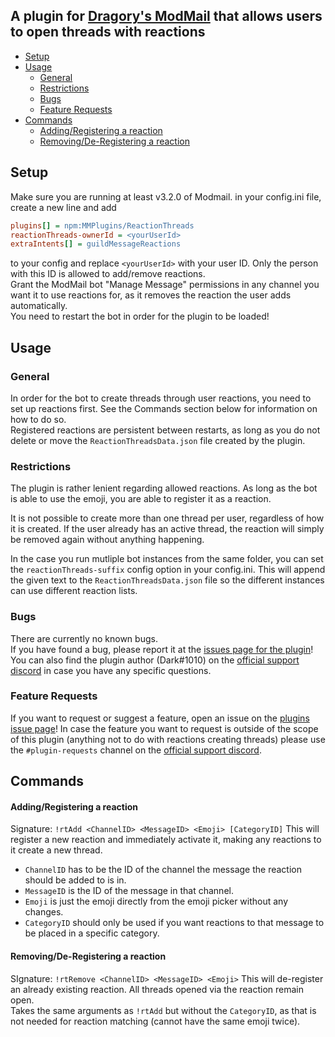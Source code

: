 ## A plugin for [Dragory's ModMail](https://github.com/dragory/modmailbot) that allows users to open threads with reactions
- [Setup](#setup)
- [Usage](#usage)
  - [General](#general)
  - [Restrictions](#restrictions)
  - [Bugs](#bugs)
  - [Feature Requests](#feature-requests)
- [Commands](#commands)
    - [Adding/Registering a reaction](#addingregistering-a-reaction)
    - [Removing/De-Registering a reaction](#removingde-registering-a-reaction)
## Setup
Make sure you are running at least v3.2.0 of Modmail.
in your config.ini file, create a new line and add  
```ini
plugins[] = npm:MMPlugins/ReactionThreads
reactionThreads-ownerId = <yourUserId>
extraIntents[] = guildMessageReactions
```
to your config and replace `<yourUserId>` with your user ID. Only the person with this ID is allowed to add/remove reactions.  
Grant the ModMail bot "Manage Message" permissions in any channel you want it to use reactions for, as it removes the reaction the user adds automatically.  
You need to restart the bot in order for the plugin to be loaded!

## Usage
### General
In order for the bot to create threads through user reactions, you need to set up reactions first. See the Commands section below for information on how to do so.  
Registered reactions are persistent between restarts, as long as you do not delete or move the `ReactionThreadsData.json` file created by the plugin.
### Restrictions
The plugin is rather lenient regarding allowed reactions. As long as the bot is able to use the emoji, you are able to register it as a reaction.
  
It is not possible to create more than one thread per user, regardless of how it is created. If the user already has an active thread, the reaction will simply be removed again without anything happening.  
  
In the case you run mutliple bot instances from the same folder, you can set the `reactionThreads-suffix` config option in your config.ini. This will append the given text to the `ReactionThreadsData.json` file so the different instances can use different reaction lists.
### Bugs
There are currently no known bugs.  
If you have found a bug, please report it at the [issues page for the plugin](https://github.com/MMPlugins/ReactionThreads/issues)!  
You can also find the plugin author (Dark#1010) on the [official support discord](https://discord.gg/vRuhG9R) in case you have any specific questions.
### Feature Requests
If you want to request or suggest a feature, open an issue on the [plugins issue page](https://github.com/MMPlugins/ReactionThreads/issues)!
In case the feature you want to request is outside of the scope of this plugin (anything not to do with reactions creating threads) please use the `#plugin-requests` channel on the [official support discord](https://discord.gg/vRuhG9R).
## Commands

#### Adding/Registering a reaction
Signature: `!rtAdd <ChannelID> <MessageID> <Emoji> [CategoryID]`
This will register a new reaction and immediately activate it, making any reactions to it create a new thread.
- `ChannelID` has to be the ID of the channel the message the reaction should be added to is in.
- `MessageID` is the ID of the message in that channel.
- `Emoji` is just the emoji directly from the emoji picker without any changes.
- `CategoryID` should only be used if you want reactions to that message to be placed in a specific category.

#### Removing/De-Registering a reaction
SIgnature: `!rtRemove <ChannelID> <MessageID> <Emoji>`
This will de-register an already existing reaction. All threads opened via the reaction remain open.  
Takes the same arguments as `!rtAdd` but without the `CategoryID`, as that is not needed for reaction matching (cannot have the same emoji twice).